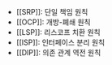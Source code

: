 - [[SRP]]: 단일 책임 원칙 
- [[OCP]]: 개방-폐쇄 원칙 
- [[LSP]]: 리스코프 치환 원칙 
- [[ISP]]: 인터페이스 분리 원칙 
- [[DIP]]: 의존 관계 역전 원칙 
